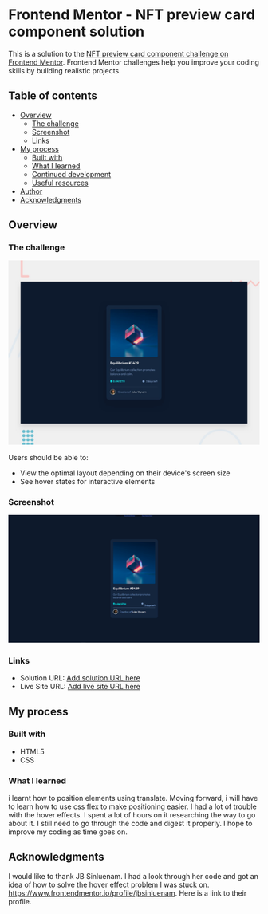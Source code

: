 # Frontend Mentor - NFT preview card component solution

This is a solution to the [NFT preview card component challenge on Frontend Mentor](https://www.frontendmentor.io/challenges/nft-preview-card-component-SbdUL_w0U). Frontend Mentor challenges help you improve your coding skills by building realistic projects.

## Table of contents

- [Overview](#overview)
  - [The challenge](#the-challenge)
  - [Screenshot](#screenshot)
  - [Links](#links)
- [My process](#my-process)
  - [Built with](#built-with)
  - [What I learned](#what-i-learned)
  - [Continued development](#continued-development)
  - [Useful resources](#useful-resources)
- [Author](#author)
- [Acknowledgments](#acknowledgments)


## Overview

### The challenge
![](./design/desktop-preview.jpg)

Users should be able to:

- View the optimal layout depending on their device's screen size
- See hover states for interactive elements

### Screenshot

![](./screenshot.jpg)


### Links

- Solution URL: [Add solution URL here](https://your-solution-url.com)
- Live Site URL: [Add live site URL here](https://your-live-site-url.com)

## My process

### Built with

- HTML5
- CSS

### What I learned

i learnt how to position elements using translate. Moving forward, i will have to learn how to use css flex to make positioning easier. I had a lot of trouble with the hover effects. I spent a lot of hours on it researching the way to go about it. I still need to go through the code and digest it properly.
I hope to improve my coding as time goes on.



## Acknowledgments
I would like to thank JB Sinluenam. I had a look through her code and got an idea of how to solve the hover effect problem I was stuck on. https://www.frontendmentor.io/profile/jbsinluenam. Here is a link to their profile.
